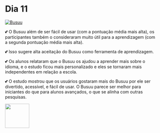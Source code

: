 # Dia 11

[![Busuu](https://img.shields.io/badge/Busuu-Idiomas-blue.svg)](https://www.busuu.com/)


💕 O Busuu além de ser fácil de usar (com a pontuação média mais alta), os participantes também o consideraram muito útil para a aprendizagem (com a segunda pontuação média mais alta). 

💕 Isso sugere alta aceitação do Busuu como ferramenta de aprendizagem.

💕 Os alunos relataram que o Busuu os ajudou a aprender mais sobre o idioma, e o estudo ficou mais personalizado e eles se tornaram mais independentes em relação a escola. 

💕 O estudo mostrou que os usuários gostaram mais do Busuu por ele ser divertido, acessível, e fácil de usar. O Busuu parece ser melhor para iniciantes do que para alunos avançados, o que se alinha com outras pesquisas.


<img src="https://github.com/DeiseFreire/Alunos_EFL_e_aplicativo_Busuu_avaliacao_TAM/assets/51007898/71548203-4173-4707-b980-ed8c10bf2540" 
min-width="80px" 
max-width="80px" 
width="80px" 
align="center"> 
